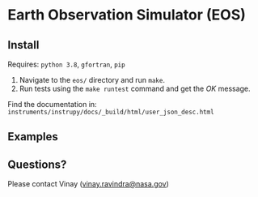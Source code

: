 # Earth Observation Simulator (EOS)




## Install

Requires: `python 3.8`, `gfortran`, `pip`

1. Navigate to the `eos/` directory and run `make`. 
2. Run tests using the `make runtest` command and get the *OK* message.

Find the documentation in: `instruments/instrupy/docs/_build/html/user_json_desc.html`

## Examples



## Questions?

Please contact Vinay (vinay.ravindra@nasa.gov)


